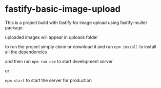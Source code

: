 # fastify-basic-image-upload

This is a project build with fastify for image upload using fastify-multer package.

uploaded images will appear in uploads folder

to run the project simply clone or download it and run `npm install` to install all the dependencies

and then run `npm run dev` to start development server 

or

`npm start` to start the server for production

